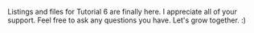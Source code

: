 Listings and files for Tutorial 6 are finally here. I appreciate all of your support. Feel free to ask any questions you have. Let's grow together. :)
